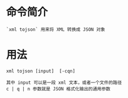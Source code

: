 # 命令简介 

    `xml tojson` 用来将 XML 转换成 JSON 对象

# 用法

    xml tojson [input]  [-cqn]

    其中 input 可以是一段 xml 文本，或者一个文件的路径
    c | q | n 参数就是 JSON 格式化输出的通用参数